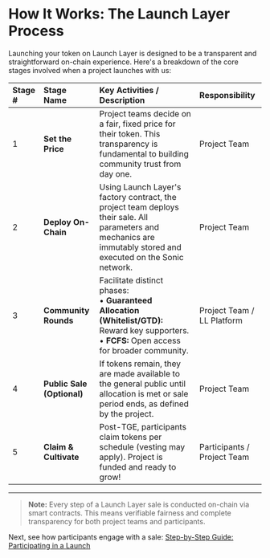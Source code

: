 # How It Works: The Launch Layer Process

Launching your token on Launch Layer is designed to be a transparent and straightforward on-chain experience. Here's a breakdown of the core stages involved when a project launches with us:

| Stage # | Stage Name                      | Key Activities / Description                                                                                                                               | Responsibility     |
| :------ | :------------------------------ | :--------------------------------------------------------------------------------------------------------------------------------------------------------- | :----------------- |
| 1       | **Set the Price**            | Project teams decide on a fair, fixed price for their token. This transparency is fundamental to building community trust from day one.                        | Project Team       |
| 2       | **Deploy On-Chain**          | Using Launch Layer's factory contract, the project team deploys their sale. All parameters and mechanics are immutably stored and executed on the Sonic network. | Project Team       |
| 3       | **Community Rounds**         | Facilitate distinct phases: <br> • **Guaranteed Allocation (Whitelist/GTD):** Reward key supporters. <br> • **FCFS:** Open access for broader community.     | Project Team / LL Platform |
| 4       | **Public Sale (Optional)**   | If tokens remain, they are made available to the general public until allocation is met or sale period ends, as defined by the project.                  | Project Team       |
| 5       | **Claim & Cultivate**        | Post-TGE, participants claim tokens per schedule (vesting may apply). Project is funded and ready to grow!                                                 | Participants / Project Team |

---

> **Note:** Every step of a Launch Layer sale is conducted on-chain via smart contracts. This means verifiable fairness and complete transparency for both project teams and participants.

Next, see how participants engage with a sale: [Step-by-Step Guide: Participating in a Launch](step-by-step-guide.md) 